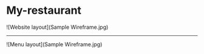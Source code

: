 # My-restaurant

![Website layout](Sample Wireframe.jpg)

___

![Menu layout](Sample Wireframe.jpg)

